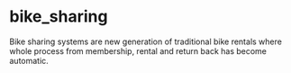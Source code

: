 # bike_sharing
Bike sharing systems are new generation of traditional bike rentals where whole process from membership, rental and return back has become automatic. 
